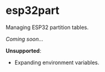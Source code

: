 # esp32part
Managing ESP32 partition tables.

*Coming soon...*

**Unsupported**:

- Expanding environment variables.
